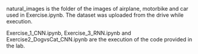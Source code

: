 natural_images is the folder of the images of airplane, motorbike and car used in Exercise.ipynb. The dataset was uploaded from the drive while execution.

Exercise_1_CNN.ipynb, Exercise_3_RNN.ipynb and Exercise2_DogvsCat_CNN.ipynb are the execution of the code provided in the lab.
